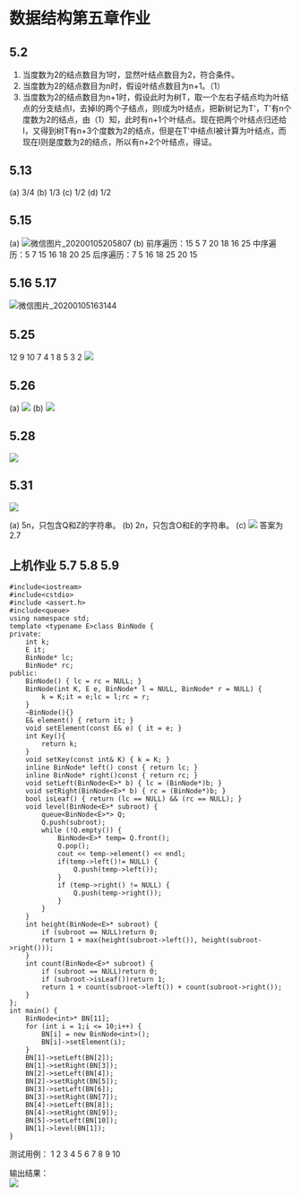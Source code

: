 # 数据结构第五章作业
## 5.2
1. 当度数为2的结点数目为1时，显然叶结点数目为2，符合条件。
2. 当度数为2的结点数目为n时，假设叶结点数目为n+1。（1）
3. 当度数为2的结点数目为n+1时，假设此时为树T，取一个左右子结点均为叶结点的分支结点I，去掉I的两个子结点，则I成为叶结点，把新树记为T'，T'有n个度数为2的结点，由（1）知，此时有n+1个叶结点。现在把两个叶结点归还给I，又得到树T有n+3个度数为2的结点，但是在T'中结点I被计算为叶结点，而现在I则是度数为2的结点，所以有n+2个叶结点，得证。

## 5.13
(a) 3/4
(b) 1/3
(c) 1/2
(d) 1/2
## 5.15
(a) 
![微信图片_20200105205807](_v_images/20200105205829745_5304.jpg)
(b)
前序遍历：15 5 7 20 18 16 25
中序遍历：5 7 15 16 18 20 25
后序遍历：7 5 16 18 25 20 15

## 5.16 5.17
![微信图片_20200105163144](_v_images/20200105163237211_21803.jpg)
## 5.25
12 9 10 7 4 1 8 5 3 2
![](_v_images/20200105210439384_2997.png)

## 5.26
(a) 
![](_v_images/20200105210833473_20992.png)
(b)
![](_v_images/20200105211259336_22733.png)
## 5.28
![](_v_images/20200105213610415_25862.png)
## 5.31
![](_v_images/20200105214004788_5481.png)

(a) 5n，只包含Q和Z的字符串。
(b) 2n，只包含O和E的字符串。
(c) 
![](_v_images/20200105214449611_8267.png)
答案为2.7

## 上机作业 5.7 5.8 5.9
```
#include<iostream>
#include<cstdio>
#include <assert.h>
#include<queue>
using namespace std;
template <typename E>class BinNode {
private:
	int k;
	E it;
	BinNode* lc;
	BinNode* rc;
public:
	BinNode() { lc = rc = NULL; }
	BinNode(int K, E e, BinNode* l = NULL, BinNode* r = NULL) {
		k = K;it = e;lc = l;rc = r;
	}
	~BinNode(){}
	E& element() { return it; }
	void setElement(const E& e) { it = e; }
	int Key(){
		return k;
	}
	void setKey(const int& K) { k = K; }
	inline BinNode* left() const { return lc; }
	inline BinNode* right()const { return rc; }
	void setLeft(BinNode<E>* b) { lc = (BinNode*)b; }
	void setRight(BinNode<E>* b) { rc = (BinNode*)b; }
	bool isLeaf() { return (lc == NULL) && (rc == NULL); }
	void level(BinNode<E>* subroot) {
		queue<BinNode<E>*> Q;
		Q.push(subroot);
		while (!Q.empty()) {
			BinNode<E>* temp= Q.front();
			Q.pop();
			cout << temp->element() << endl;
			if(temp->left()!= NULL) {
				Q.push(temp->left());
			}
			if (temp->right() != NULL) {
				Q.push(temp->right());
			}
		}
	}
	int height(BinNode<E>* subroot) {
		if (subroot == NULL)return 0;
		return 1 + max(height(subroot->left()), height(subroot->right()));
	}
	int count(BinNode<E>* subroot) {
		if (subroot == NULL)return 0;
		if (subroot->isLeaf())return 1;
		return 1 + count(subroot->left()) + count(subroot->right());
	}
};
int main() {
	BinNode<int>* BN[11];
	for (int i = 1;i <= 10;i++) {
		BN[i] = new BinNode<int>();
		BN[i]->setElement(i);
	}
	BN[1]->setLeft(BN[2]);
	BN[1]->setRight(BN[3]);
	BN[2]->setLeft(BN[4]);
	BN[2]->setRight(BN[5]);
	BN[3]->setLeft(BN[6]);
	BN[3]->setRight(BN[7]);
	BN[4]->setLeft(BN[8]);
	BN[4]->setRight(BN[9]);
	BN[5]->setLeft(BN[10]);
	BN[1]->level(BN[1]);
}
```
测试用例：
            1 
        2       3
    4     5   6    7
 8  9  10

输出结果：  
![](_v_images/20200105230338097_6650.png)

